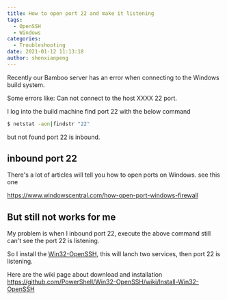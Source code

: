 ```yaml
---
title: How to open port 22 and make it listening
tags:
  - OpenSSH
  - Windows
categories:
  - Troubleshooting
date: 2021-01-12 11:13:18
author: shenxianpeng
---
```


Recently our Bamboo server has an error when connecting to the Windows build system.

Some errors like: Can not connect to the host XXXX 22 port.

I log into the build machine find port 22 with the below command

```bash
$ netstat -aon|findstr "22"
```

but not found port 22 is inbound.

## inbound port 22

There's a lot of articles will tell you how to open ports on Windows. see this one

https://www.windowscentral.com/how-open-port-windows-firewall

## But still not works for me

My problem is when I inbound port 22, execute the above command still can't see the port 22 is listening.

So I install the [Win32-OpenSSH](https://github.com/PowerShell/Win32-OpenSSH), this will lanch two services, then port 22 is listening.

Here are the wiki page about download and installation https://github.com/PowerShell/Win32-OpenSSH/wiki/Install-Win32-OpenSSH
